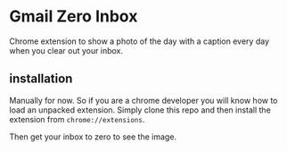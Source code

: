# Gmail Zero Inbox

Chrome extension to show a photo of the day with a caption every day
when you clear out your inbox.

## installation
Manually for now. So if you are a chrome developer you will know how to
load an unpacked extension. Simply clone this repo and then install the
extension from `chrome://extensions`.

Then get your inbox to zero to see the image.
